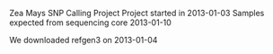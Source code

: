 Zea Mays SNP Calling Project
Project started in 2013-01-03
Samples expected from sequencing core 2013-01-10

We downloaded refgen3 on 2013-01-04

